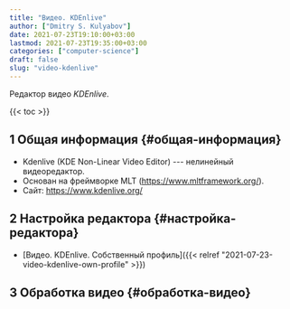 ```yaml
---
title: "Видео. KDEnlive"
author: ["Dmitry S. Kulyabov"]
date: 2021-07-23T19:10:00+03:00
lastmod: 2021-07-23T19:35:00+03:00
categories: ["computer-science"]
draft: false
slug: "video-kdenlive"
---
```


Редактор видео _KDEnlive_.

<!--more-->

{{< toc >}}


## <span class="section-num">1</span> Общая информация {#общая-информация}

-   Kdenlive (KDE Non-Linear Video Editor) --- нелинейный видеоредактор.
-   Основан на фреймворке MLT (<https://www.mltframework.org/>).
-   Сайт: <https://www.kdenlive.org/>


## <span class="section-num">2</span> Настройка редактора {#настройка-редактора}

-   [Видео. KDEnlive. Собственный профиль]({{< relref "2021-07-23-video-kdenlive-own-profile" >}})


## <span class="section-num">3</span> Обработка видео {#обработка-видео}
